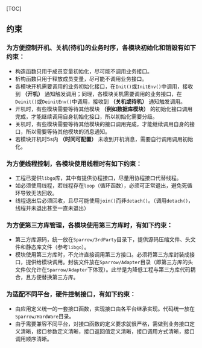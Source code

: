 [TOC]
## 约束
### 为方便控制开机、关机(待机)的业务时序，各模块初始化和销毁有如下约束：
* 构造函数只用于成员变量初始化，尽可能不调用业务接口。
* 析构函数只用于释放成员变量，尽可能不调用业务接口。
* 各模块开机需要调用的业务初始化接口，在```Init()```或```InitEnv()```中调用，接收到 **（开机）** 通知触发调用；同理，各模块关机需要调用的业务接口，在```Deinit()```或```DeinitEnv()```中调用，接收到 **（关机或待机）** 通知触发调用。
* 开机时，有些模块需要等待其他模块 **（例如数据库模块）** 的初始化接口调用完成，才能继续调用自身初始化接口，所以初始化需要分级。
* 关机时，有些模块需要等待其他模块的接口调用完成，才能继续调用自身的接口，所以需要等待其他模块的消息通知。
* 若模块开机时5s内 **（时间可配置）** 未收到开机消息，需要自行调用调用初始化。

### 为方便线程控制，各模块使用线程时有如下约束：
* 工程已提供```libgo```库，其中有提供协程接口，尽量用协程接口代替线程。
* 如必须使用线程，若线程存在```loop```（循环函数），必须可正常退出，避免死循环导致无法回收。
* 线程退出后必须回收，且尽可能使用```join()```而非```detach()```。（调用```detach()```，线程并未退出甚至一直未退出）


### 为方便第三方库管理，各模块使用第三方库时，有如下约束：
* 第三方库源码，统一放在```Sparrow/3rdParty```目录下，提供源码压缩文件、头文件和静态库文件（参考```libgo```）。
* 模块使用第三方库时，不允许直接调用第三方接口。必须将第三方库封装成接口，提供给模块调用。封装文件放在```Sparrow/Adapter```目录（即第三方库的头文件仅允许在```Sparrow/Adapter```下体现）。此举是为降低工程与第三方库代码耦合，且方便替换第三方库。

### 为适配不同平台，硬件控制接口，有如下约束：
* 由应用定义统一的一套接口函数，实现接口由各平台继承实现。代码统一放在```Sparrow/HardWare```目录。
* 由于需要兼容不同平台，对接口函数的定义要求就很严格，需做到业务接口定义清晰，接口参数定义清晰，接口返回值定义清晰，接口调用方式清晰，接口调用顺序清晰。

